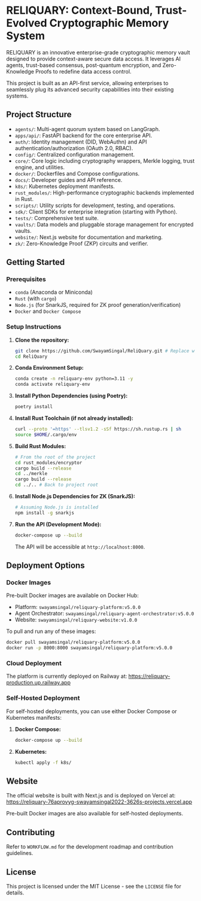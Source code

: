 # RELIQUARY: Context-Bound, Trust-Evolved Cryptographic Memory System

RELIQUARY is an innovative enterprise-grade cryptographic memory vault designed to provide context-aware secure data access. It leverages AI agents, trust-based consensus, post-quantum encryption, and Zero-Knowledge Proofs to redefine data access control.

This project is built as an API-first service, allowing enterprises to seamlessly plug its advanced security capabilities into their existing systems.

## Project Structure

- `agents/`: Multi-agent quorum system based on LangGraph.
- `apps/api/`: FastAPI backend for the core enterprise API.
- `auth/`: Identity management (DID, WebAuthn) and API authentication/authorization (OAuth 2.0, RBAC).
- `config/`: Centralized configuration management.
- `core/`: Core logic including cryptography wrappers, Merkle logging, trust engine, and utilities.
- `docker/`: Dockerfiles and Compose configurations.
- `docs/`: Developer guides and API reference.
- `k8s/`: Kubernetes deployment manifests.
- `rust_modules/`: High-performance cryptographic backends implemented in Rust.
- `scripts/`: Utility scripts for development, testing, and operations.
- `sdk/`: Client SDKs for enterprise integration (starting with Python).
- `tests/`: Comprehensive test suite.
- `vaults/`: Data models and pluggable storage management for encrypted vaults.
- `website/`: Next.js website for documentation and marketing.
- `zk/`: Zero-Knowledge Proof (ZKP) circuits and verifier.

## Getting Started

### Prerequisites

- `conda` (Anaconda or Miniconda)
- `Rust` (with `cargo`)
- `Node.js` (for SnarkJS, required for ZK proof generation/verification)
- `Docker` and `Docker Compose`

### Setup Instructions

1.  **Clone the repository:**

    ```bash
    git clone https://github.com/SwayamSingal/ReliQuary.git # Replace with your actual repo URL
    cd ReliQuary
    ```

2.  **Conda Environment Setup:**

    ```bash
    conda create -n reliquary-env python=3.11 -y
    conda activate reliquary-env
    ```

3.  **Install Python Dependencies (using Poetry):**

    ```bash
    poetry install
    ```

4.  **Install Rust Toolchain (if not already installed):**

    ```bash
    curl --proto '=https' --tlsv1.2 -sSf https://sh.rustup.rs | sh
    source $HOME/.cargo/env
    ```

5.  **Build Rust Modules:**

    ```bash
    # From the root of the project
    cd rust_modules/encryptor
    cargo build --release
    cd ../merkle
    cargo build --release
    cd ../.. # Back to project root
    ```

6.  **Install Node.js Dependencies for ZK (SnarkJS):**

    ```bash
    # Assuming Node.js is installed
    npm install -g snarkjs
    ```

7.  **Run the API (Development Mode):**
    ```bash
    docker-compose up --build
    ```
    The API will be accessible at `http://localhost:8000`.

## Deployment Options

### Docker Images

Pre-built Docker images are available on Docker Hub:

- Platform: `swayamsingal/reliquary-platform:v5.0.0`
- Agent Orchestrator: `swayamsingal/reliquary-agent-orchestrator:v5.0.0`
- Website: `swayamsingal/reliquary-website:v1.0.0`

To pull and run any of these images:

```bash
docker pull swayamsingal/reliquary-platform:v5.0.0
docker run -p 8000:8000 swayamsingal/reliquary-platform:v5.0.0
```

### Cloud Deployment

The platform is currently deployed on Railway at: https://reliquary-production.up.railway.app

### Self-Hosted Deployment

For self-hosted deployments, you can use either Docker Compose or Kubernetes manifests:

1. **Docker Compose:**

   ```bash
   docker-compose up --build
   ```

2. **Kubernetes:**
   ```bash
   kubectl apply -f k8s/
   ```

## Website

The official website is built with Next.js and is deployed on Vercel at: https://reliquary-76aprovyg-swayamsingal2022-3626s-projects.vercel.app

Pre-built Docker images are also available for self-hosted deployments.

## Contributing

Refer to `WORKFLOW.md` for the development roadmap and contribution guidelines.

## License

This project is licensed under the MIT License - see the `LICENSE` file for details.
